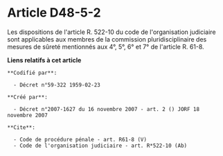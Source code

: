 # Article D48-5-2

Les dispositions de l'article R. 522-10 du code de l'organisation judiciaire sont applicables aux membres de la commission
pluridisciplinaire des mesures de sûreté mentionnés aux 4°, 5°, 6° et 7° de l'article R. 61-8.

**Liens relatifs à cet article**

	**Codifié par**:

	  - Décret n°59-322 1959-02-23

	**Créé par**:

	  - Décret n°2007-1627 du 16 novembre 2007 - art. 2 () JORF 18 novembre 2007

	**Cite**:

	  - Code de procédure pénale - art. R61-8 (V)
	  - Code de l'organisation judiciaire - art. R*522-10 (Ab)
